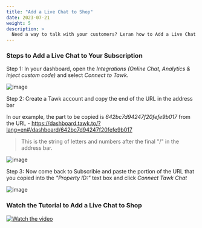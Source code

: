 ```yaml
---
title: "Add a Live Chat to Shop"
date: 2023-07-21
weight: 5
description: >
  Need a way to talk with your customers? Leran how to Add a Live Chat to Shop
---
```


### Steps to Add a Live Chat to Your Subscription

Step 1: In your dashboard, open the *Integrations (Online Chat, Analytics & inject custom code)* and select *Connect to Tawk.*

![image](https://github.com/Subscribie/subscribie/assets/30567984/2863d25e-1f09-4f0e-bec8-3e7f751f3f1f)

Step 2: Create a Tawk account and copy the end of the URL in the address bar

In our example, the part to be copied is *642bc7d94247f20fefe9b017* from the URL - https://dashboard.tawk.to/?lang=en#/dashboard/642bc7d94247f20fefe9b017

> This is the string of letters and numbers after the final "/" in the address bar.

![image](https://github.com/Subscribie/subscribie/assets/30567984/bfa94df0-25c1-452d-9577-9e5aea39872a)

Step 3: Now come back to Subscribie and paste the portion of the URL that you copied into the *"Property ID:"* text box and click *Connect Tawk Chat*

![image](https://github.com/Subscribie/subscribie/assets/30567984/3ed09989-342c-401b-b3ff-f119d543639a)

### Watch the Tutorial to Add a Live Chat to Shop
[![Watch the video](https://github.com/Subscribie/subscribie/assets/30567984/62aad62a-798f-4b9c-a729-35e9bbc8a5ff)](https://youtu.be/scp5Pk2HgMU)